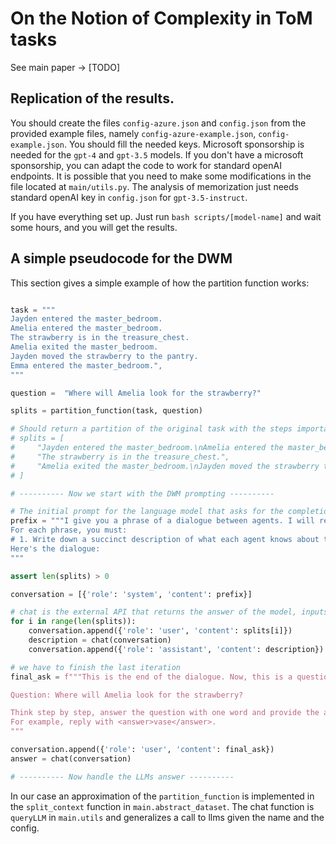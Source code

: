 # On the Notion of Complexity in ToM tasks

See main paper -> [TODO]

## Replication of the results.

You should create the files `config-azure.json` and `config.json` from the provided example files, namely `config-azure-example.json`, `config-example.json`. You should fill the needed keys.
Microsoft sponsorship is needed for the `gpt-4` and `gpt-3.5` models. If you don't have a microsoft sponsorship, you can adapt the code to work for standard openAI endpoints. It is possible that you need to make some modifications in the file located at `main/utils.py`.
The analysis of memorization just needs standard openAI key in `config.json` for `gpt-3.5-instruct`.

If you have everything set up. Just run `bash scripts/[model-name]` and wait some hours, and you will get the results.


## A simple pseudocode for the DWM

This section gives a simple example of how the partition function works:

```python

task = """
Jayden entered the master_bedroom.
Amelia entered the master_bedroom.
The strawberry is in the treasure_chest.
Amelia exited the master_bedroom.
Jayden moved the strawberry to the pantry.
Emma entered the master_bedroom.",
"""

question =  "Where will Amelia look for the strawberry?"

splits = partition_function(task, question)

# Should return a partition of the original task with the steps important to answer the question. Each split represents a state important to the question.
# splits = [
#     "Jayden entered the master_bedroom.\nAmelia entered the master_bedroom.",
#     "The strawberry is in the treasure_chest.",
#     "Amelia exited the master_bedroom.\nJayden moved the strawberry to the pantry.\nEmma entered the master_bedroom",
# ]

# ---------- Now we start with the DWM prompting ----------

# The initial prompt for the language model that asks for the completion.
prefix = """I give you a phrase of a dialogue between agents. I will reveal more parts of it later. At the end, I will give you a question you must answer. 
For each phrase, you must:
# 1. Write down a succinct description of what each agent knows about the environment and about the other agents. Keep the description short and do not produce redundant information. 
Here's the dialogue:
"""

assert len(splits) > 0

conversation = [{'role': 'system', 'content': prefix}]

# chat is the external API that returns the answer of the model, inputs a conversation, and outputs a completion string.
for i in range(len(splits)):
    conversation.append({'role': 'user', 'content': splits[i]})
    description = chat(conversation)
    conversation.append({'role': 'assistant', 'content': description})

# we have to finish the last iteration
final_ask = f"""This is the end of the dialogue. Now, this is a question for you to answer.

Question: Where will Amelia look for the strawberry?

Think step by step, answer the question with one word and provide the answer between <answer></answer> tags.
For example, reply with <answer>vase</answer>.
"""

conversation.append({'role': 'user', 'content': final_ask})
answer = chat(conversation)

# ---------- Now handle the LLMs answer ----------
```

In our case an approximation of the `partition_function` is implemented in the `split_context` function in `main.abstract_dataset`. The chat function is `queryLLM` in `main.utils` and generalizes a call to llms given the name and the config.